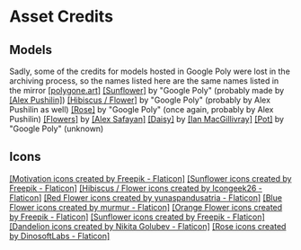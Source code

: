 # Asset Credits
## Models
Sadly, some of the credits for models hosted in Google Poly were lost in the archiving process, so the names listed here are the same names listed in the mirror [[polygone.art]](polygone.art)
[[Sunflower]](https://polygone.art/#page=Model&guid=ce4GXw3VYE5) by "Google Poly" (probably made by [[Alex Pushilin]](https://dribbble.com/plannit))
[[Hibiscus / Flower]](https://polygone.art/#page=Model&guid=0V0bSIy2bRe) by "Google Poly" (probably by Alex Pushilin as well)
[[Rose]](https://polygone.art/#page=Model&guid=bRp3GPJJJoG) by "Google Poly" (once again, probably by Alex Pushilin)
[[Flowers]](https://polygone.art/#page=Model&guid=8Ji8SFLNutk) by [[Alex Safayan]](https://dribbble.com/alexsafayan)
[[Daisy]](https://polygone.art/#page=Model&guid=3ywyI1Gd7WP) by [[Ian  MacGillivray]](https://poly.pizza/u/Ian%20MacGillivray)
[[Pot]](https://polygone.art/#page=Model&guid=6FTRqXW0feF) by "Google Poly" (unknown)
## Icons
[[Motivation icons created by Freepik - Flaticon]](https://www.flaticon.com/free-icons/motivation)
[[Sunflower icons created by Freepik - Flaticon]](https://www.flaticon.com/free-icons/sunflower)
[[Hibiscus / Flower icons created by Icongeek26 - Flaticon]](https://www.flaticon.com/free-icons/flower)
[[Red Flower icons created by yunaspandusatria - Flaticon]](https://www.flaticon.com/free-icons/flower)
[[Blue Flower icons created by murmur - Flaticon]](https://www.flaticon.com/free-icons/flower)
[[Orange Flower icons created by Freepik - Flaticon]](https://www.flaticon.com/free-icons/flower)
[[Sunflower icons created by Freepik - Flaticon]](https://www.flaticon.com/free-icons/flower)
[[Dandelion icons created by Nikita Golubev - Flaticon]](https://www.flaticon.com/free-icons/dandelion)
[[Rose icons created by DinosoftLabs - Flaticon]](https://www.flaticon.com/free-icons/rose)
